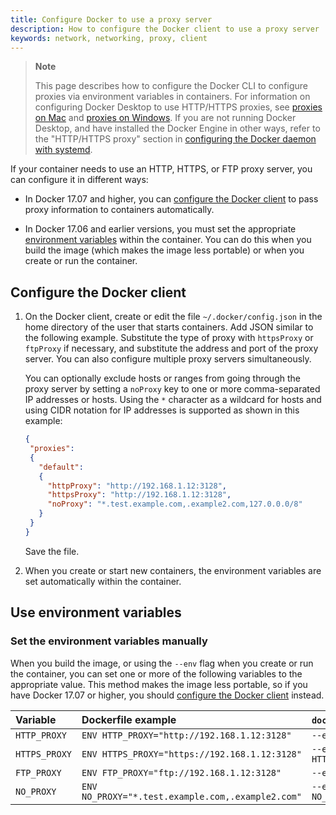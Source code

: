 ```yaml
---
title: Configure Docker to use a proxy server
description: How to configure the Docker client to use a proxy server
keywords: network, networking, proxy, client
---
```


> **Note**
>
> This page describes how to configure the Docker CLI to configure proxies via environment variables in containers.
> For information on configuring Docker Desktop to use HTTP/HTTPS proxies, see [proxies on Mac](../desktop/mac/index.md#proxies) and [proxies on Windows](../desktop/windows/index.md#proxies).
> If you are not running Docker Desktop, and have installed the Docker Engine in
> other ways, refer to the "HTTP/HTTPS proxy" section in
> [configuring the Docker daemon with systemd](../config/daemon/systemd.md#httphttps-proxy).

If your container needs to use an HTTP, HTTPS, or FTP proxy server, you can
configure it in different ways:

- In Docker 17.07 and higher, you can
  [configure the Docker client](#configure-the-docker-client) to pass
  proxy information to containers automatically.

- In Docker 17.06 and earlier versions, you must set the appropriate
  [environment variables](#use-environment-variables)
  within the container. You can do this when you build the image (which makes
  the image less portable) or when you create or run the container.

## Configure the Docker client

1.  On the Docker client, create or edit the file `~/.docker/config.json` in the
    home directory of the user that starts containers. Add JSON similar to the
    following example. Substitute the type of proxy with `httpsProxy` or `ftpProxy` if necessary, and substitute the address and port of the proxy server. You can also configure multiple proxy servers simultaneously.

    You can optionally exclude hosts or ranges from going through the proxy
    server by setting a `noProxy` key to one or more comma-separated IP
    addresses or hosts. Using the `*` character as a wildcard for hosts and using CIDR notation for IP addresses is supported as
    shown in this example:

    ```json
    {
     "proxies":
     {
       "default":
       {
         "httpProxy": "http://192.168.1.12:3128",
         "httpsProxy": "http://192.168.1.12:3128",
         "noProxy": "*.test.example.com,.example2.com,127.0.0.0/8"
       }
     }
    }
    ```

    Save the file.

 2. When you create or start new containers, the environment variables are
    set automatically within the container.

## Use environment variables

### Set the environment variables manually

When you build the image, or using the `--env` flag when you create or run the
container, you can set one or more of the following variables to the appropriate
value. This method makes the image less portable, so if you have Docker 17.07
or higher, you should [configure the Docker client](#configure-the-docker-client)
instead.

| Variable      | Dockerfile example                                | `docker run` example                                |
|:--------------|:--------------------------------------------------|:----------------------------------------------------|
| `HTTP_PROXY`  | `ENV HTTP_PROXY="http://192.168.1.12:3128"`          | `--env HTTP_PROXY="http://192.168.1.12:3128"`          |
| `HTTPS_PROXY` | `ENV HTTPS_PROXY="https://192.168.1.12:3128"`        | `--env HTTPS_PROXY="https://192.168.1.12:3128"`        |
| `FTP_PROXY`   | `ENV FTP_PROXY="ftp://192.168.1.12:3128"`            | `--env FTP_PROXY="ftp://192.168.1.12:3128"`            |
| `NO_PROXY`    | `ENV NO_PROXY="*.test.example.com,.example2.com"` | `--env NO_PROXY="*.test.example.com,.example2.com"` |
